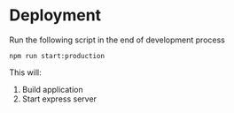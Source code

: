 # Deployment

Run the following script in the end of development process

```
npm run start:production
```
This will:
1. Build application
2. Start express server
